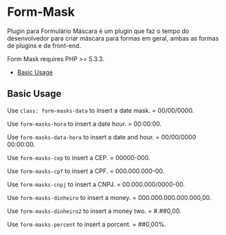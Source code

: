 # Form-Mask
Plugin para Formulário Máscara é um plugin que faz o tempo do desenvolvedor para criar máscara para formas em geral, ambas as formas de plugins e de front-end.

Form Mask requires PHP >= 5.3.3.

- [Basic Usage](#basic-usage)

	
## Basic Usage

Use `class: form-masks-data` to insert a date mask. = 00/00/0000.

Use `form-masks-hora` to insert a date hour. = 00:00:00.

Use `form-masks-data-hora` to insert a date and hour. = 00/00/0000 00:00:00.

Use `form-masks-cep` to insert a CEP. = 00000-000.

Use `form-masks-cpf` to insert a CPF. = 000.000.000-00.

Use `form-masks-cnpj` to insert a CNPJ. = 00.000.000/0000-00.

Use `form-masks-dinheiro` to insert a money. = 000.000.000.000.000,00.

Use `form-masks-dinheiro2` to insert a money two. = #.##0,00.

Use `form-masks-percent` to insert a porcent. = ##0,00%.


